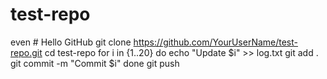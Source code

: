 # test-repo
even # Hello GitHub
git clone https://github.com/YourUserName/test-repo.git
cd test-repo
for i in {1..20}
do
  echo "Update $i" >> log.txt
  git add .
  git commit -m "Commit $i"
done
git push
